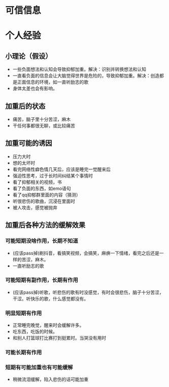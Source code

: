 # 可信信息

# 个人经验

## 小理论（假设）

- 一些负面想法和认知会导致抑郁加重。解决：识别并转换想法和认知
- 一直看负面的信息会让大脑觉得世界是危险的，导致抑郁加重。解决：创造都是正面信息的环境，如一直听励志的歌
- 身体太差也会有影响。

## 加重后的状态
- 痛苦，脑子里十分苦涩，麻木
- 干任何事都很无聊，或比较痛苦

## 加重可能的诱因
- 压力大时
- 想的太坏时
- 看完网络性癖色情几天后，应该是睡完一觉醒来后
- 强迫性思考，过于长时间纠结某个事情时
- 看了抑郁相关的视频，书
- 看了负面的东西，如emo语句
- 看了qq抑郁群里面的内容（猜测）
- 听很悲伤的歌曲，沉浸在里面时
- 被人攻击，感觉被抛弃

## 加重后各种方法的缓解效果
### 可能短期没啥作用，长期不知道
- (应该pass掉)刷抖音，看搞笑视频，会搞笑，麻痹一下情绪，看完之后还是一样的苦涩，麻木。
- 一直听励志的歌
### 可能短期有副作用，长期有作用
- (应该pass掉)听歌，听悲伤的歌有时没感觉，有时会很悲伤，脑子十分苦涩，干涩。听快乐的歌，什么感觉都没有。
### 明显短期有作用
- 正常睡完晚觉，醒来时会缓解许多。
- 吃东西，吃饭的时候。
- 和别人打篮球打比赛打到挺累时。当哭没有用时
### 可能长期有作用
### 短期有可能加重也有可能缓解
- 稍微流泪缓解，陷入悲伤的话可能加重
